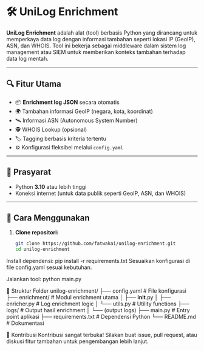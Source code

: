 # 🛠️ UniLog Enrichment

**UniLog Enrichment** adalah alat (tool) berbasis Python yang dirancang untuk memperkaya data log dengan informasi tambahan seperti lokasi IP (GeoIP), ASN, dan WHOIS. Tool ini bekerja sebagai middleware dalam sistem log management atau SIEM untuk memberikan konteks tambahan terhadap data log mentah.

---

## 🔍 Fitur Utama

- 📦 **Enrichment log JSON** secara otomatis
- 🌍 Tambahan informasi GeoIP (negara, kota, koordinat)
- 🛰️ Informasi ASN (Autonomous System Number)
- 🕵️ WHOIS Lookup (opsional)
- 🏷️ Tagging berbasis kriteria tertentu
- ⚙️ Konfigurasi fleksibel melalui `config.yaml`

---

## 🧾 Prasyarat

- Python **3.10** atau lebih tinggi
- Koneksi internet (untuk data publik seperti GeoIP, ASN, dan WHOIS)

---

## 🚀 Cara Menggunakan

1. **Clone repositori:**

   ```bash
   git clone https://github.com/fatwakai/unilog-enrichment.git
   cd unilog-enrichment
Install dependensi:
pip install -r requirements.txt
Sesuaikan konfigurasi di file config.yaml sesuai kebutuhan.

Jalankan tool:
python main.py

📁 Struktur Folder
unilog-enrichment/
├── config.yaml              # File konfigurasi
├── enrichment/              # Modul enrichment utama
│   ├── __init__.py
│   ├── enricher.py          # Log enrichment logic
│   └── utils.py             # Utility functions
├── logs/                    # Output hasil enrichment
│   └── (output logs)
├── main.py                  # Entry point aplikasi
├── requirements.txt         # Dependensi Python
└── README.md                # Dokumentasi

🤝 Kontribusi
Kontribusi sangat terbuka! Silakan buat issue, pull request, atau diskusi fitur tambahan untuk pengembangan lebih lanjut.
